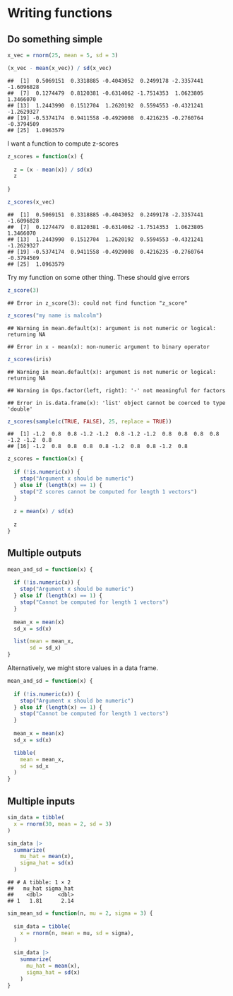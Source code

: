 Writing functions
================

## Do something simple

``` r
x_vec = rnorm(25, mean = 5, sd = 3)

(x_vec - mean(x_vec)) / sd(x_vec)
```

    ##  [1]  0.5069151  0.3318885 -0.4043052  0.2499178 -2.3357441 -1.6096828
    ##  [7]  0.1274479  0.8120381 -0.6314062 -1.7514353  1.0623805  1.3466070
    ## [13]  1.2443990  0.1512704  1.2620192  0.5594553 -0.4321241 -1.2629327
    ## [19] -0.5374174  0.9411558 -0.4929008  0.4216235 -0.2760764 -0.3794509
    ## [25]  1.0963579

I want a function to compute z-scores

``` r
z_scores = function(x) {
  
  z = (x - mean(x)) / sd(x)
  z
  
}

z_scores(x_vec)
```

    ##  [1]  0.5069151  0.3318885 -0.4043052  0.2499178 -2.3357441 -1.6096828
    ##  [7]  0.1274479  0.8120381 -0.6314062 -1.7514353  1.0623805  1.3466070
    ## [13]  1.2443990  0.1512704  1.2620192  0.5594553 -0.4321241 -1.2629327
    ## [19] -0.5374174  0.9411558 -0.4929008  0.4216235 -0.2760764 -0.3794509
    ## [25]  1.0963579

Try my function on some other thing. These should give errors

``` r
z_score(3)
```

    ## Error in z_score(3): could not find function "z_score"

``` r
z_scores("my name is malcolm")
```

    ## Warning in mean.default(x): argument is not numeric or logical: returning NA

    ## Error in x - mean(x): non-numeric argument to binary operator

``` r
z_scores(iris)
```

    ## Warning in mean.default(x): argument is not numeric or logical: returning NA

    ## Warning in Ops.factor(left, right): '-' not meaningful for factors

    ## Error in is.data.frame(x): 'list' object cannot be coerced to type 'double'

``` r
z_scores(sample(c(TRUE, FALSE), 25, replace = TRUE))
```

    ##  [1] -1.2  0.8  0.8 -1.2 -1.2  0.8 -1.2 -1.2  0.8  0.8  0.8  0.8 -1.2 -1.2  0.8
    ## [16] -1.2  0.8  0.8  0.8  0.8 -1.2  0.8  0.8 -1.2  0.8

``` r
z_scores = function(x) {
  
  if (!is.numeric(x)) {
    stop("Argument x should be numeric")
  } else if (length(x) == 1) {
    stop("Z scores cannot be computed for length 1 vectors")
  }
  
  z = mean(x) / sd(x)
  
  z
}
```

## Multiple outputs

``` r
mean_and_sd = function(x) {
  
  if (!is.numeric(x)) {
    stop("Argument x should be numeric")
  } else if (length(x) == 1) {
    stop("Cannot be computed for length 1 vectors")
  }
  
  mean_x = mean(x)
  sd_x = sd(x)

  list(mean = mean_x, 
       sd = sd_x)
}
```

Alternatively, we might store values in a data frame.

``` r
mean_and_sd = function(x) {
  
  if (!is.numeric(x)) {
    stop("Argument x should be numeric")
  } else if (length(x) == 1) {
    stop("Cannot be computed for length 1 vectors")
  }
  
  mean_x = mean(x)
  sd_x = sd(x)

  tibble(
    mean = mean_x, 
    sd = sd_x
  )
}
```

## Multiple inputs

``` r
sim_data = tibble(
  x = rnorm(30, mean = 2, sd = 3)
)

sim_data |> 
  summarize(
    mu_hat = mean(x),
    sigma_hat = sd(x)
  )
```

    ## # A tibble: 1 × 2
    ##   mu_hat sigma_hat
    ##    <dbl>     <dbl>
    ## 1   1.81      2.14

``` r
sim_mean_sd = function(n, mu = 2, sigma = 3) {
  
  sim_data = tibble(
    x = rnorm(n, mean = mu, sd = sigma),
  )
  
  sim_data |> 
    summarize(
      mu_hat = mean(x),
      sigma_hat = sd(x)
    )
}
```
